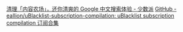 [清理「内容农场」，还你清爽的 Google 中文搜索体验 - 少数派](https://sspai.com/post/69407)
[GitHub - eallion/uBlacklist-subscription-compilation: uBlacklist subscription compilation 订阅合集](https://github.com/eallion/uBlacklist-subscription-compilation)